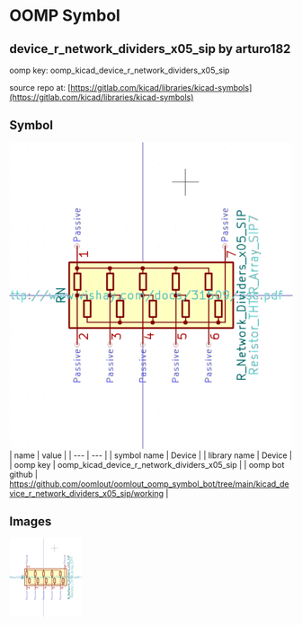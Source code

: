 # OOMP Symbol  
## device_r_network_dividers_x05_sip  by arturo182  
  
oomp key: oomp_kicad_device_r_network_dividers_x05_sip  
  
source repo at: [https://gitlab.com/kicad/libraries/kicad-symbols](https://gitlab.com/kicad/libraries/kicad-symbols)  
## Symbol  
  
[![working.png](working_600.png)](working.png)  
| name | value | 
| --- | --- | 
| symbol name | Device | 
| library name | Device | 
| oomp key | oomp_kicad_device_r_network_dividers_x05_sip | 
| oomp bot github | https://github.com/oomlout/oomlout_oomp_symbol_bot/tree/main/kicad_device_r_network_dividers_x05_sip/working | 
## Images  
  
[![working.png](working_140.png)](working.png)  
